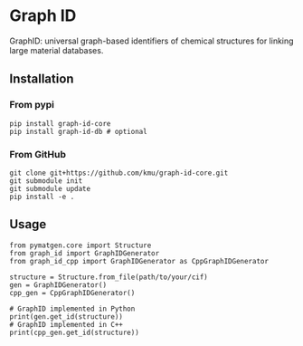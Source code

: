 # Graph ID
GraphID: universal graph-based identifiers of chemical structures for linking large material databases.

## Installation 

### From pypi

```
pip install graph-id-core
pip install graph-id-db # optional
```

### From GitHub

```
git clone git+https://github.com/kmu/graph-id-core.git
git submodule init
git submodule update
pip install -e .
```

## Usage

```
from pymatgen.core import Structure
from graph_id import GraphIDGenerator
from graph_id_cpp import GraphIDGenerator as CppGraphIDGenerator

structure = Structure.from_file(path/to/your/cif)
gen = GraphIDGenerator()
cpp_gen = CppGraphIDGenerator()

# GraphID implemented in Python
print(gen.get_id(structure))
# GraphID implemented in C++
print(cpp_gen.get_id(structure))
```
